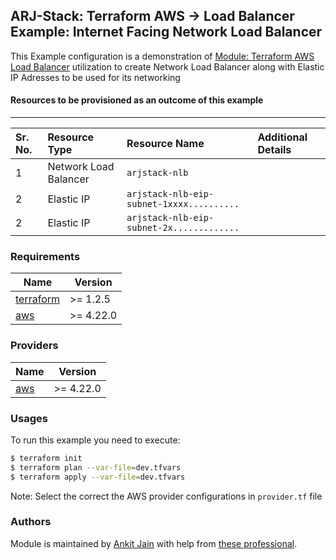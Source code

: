 ## ARJ-Stack: Terraform AWS -> Load Balancer Example: Internet Facing Network Load Balancer

This Example configuration is a demonstration of [Module: Terraform AWS Load Balancer](https://github.com/arjstack/terraform-aws-load-balancer) utilization to create Network Load Balancer along with Elastic IP Adresses to be used for its networking

#### Resources to be provisioned as an outcome of this example
---

| Sr. No. | Resource Type | Resource Name | Additional Details |
|:------|:------|:------|:------|
| 1 | Network Load Balancer | `arjstack-nlb` |  |
| 2 | Elastic IP | `arjstack-nlb-eip-subnet-1xxxx..........` |  |
| 2 | Elastic IP | `arjstack-nlb-eip-subnet-2x.............` |  |

### Requirements

| Name | Version |
|------|---------|
| <a name="requirement_terraform"></a> [terraform](#requirement\_terraform) | >= 1.2.5 |
| <a name="requirement_aws"></a> [aws](#requirement\_aws) | >= 4.22.0 |

### Providers

| Name | Version |
|------|---------|
| <a name="provider_aws"></a> [aws](#provider\_aws) | >= 4.22.0 |

### Usages

To run this example you need to execute:

```bash
$ terraform init
$ terraform plan --var-file=dev.tfvars
$ terraform apply --var-file=dev.tfvars
```

Note: Select the correct the AWS provider configurations in `provider.tf` file

### Authors

Module is maintained by [Ankit Jain](https://github.com/ankit-jn) with help from [these professional](https://github.com/arjstack/terraform-aws-examples/graphs/contributors).